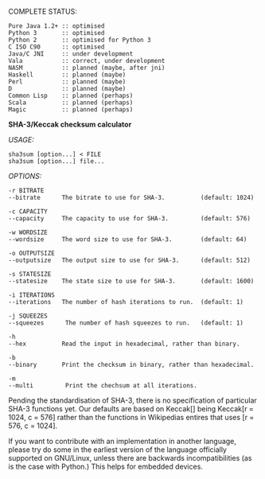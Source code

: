 COMPLETE STATUS:

    Pure Java 1.2+ :: optimised
    Python 3       :: optimised
    Python 2       :: optimised for Python 3
    C ISO C90      :: optimised
    Java/C JNI     :: under development
    Vala           :: correct, under development
    NASM           :: planned (maybe, after jni)
    Haskell        :: planned (maybe)
    Perl           :: planned (maybe)
    D              :: planned (maybe)
    Common Lisp    :: planned (perhaps)
    Scala          :: planned (perhaps)
    Magic          :: planned (perhaps)


**SHA-3/Keccak checksum calculator**

*USAGE:*

    sha3sum [option...] < FILE
    sha3sum [option...] file...

*OPTIONS:*

    -r BITRATE
    --bitrate      The bitrate to use for SHA-3.          (default: 1024)
    
    -c CAPACITY
    --capacity     The capacity to use for SHA-3.         (default: 576)
    
    -w WORDSIZE
    --wordsize     The word size to use for SHA-3.        (default: 64)
    
    -o OUTPUTSIZE
    --outputsize   The output size to use for SHA-3.      (default: 512)
    
    -s STATESIZE
    --statesize    The state size to use for SHA-3.       (default: 1600)
    
    -i ITERATIONS
    --iterations   The number of hash iterations to run.  (default: 1)
    
    -j SQUEEZES
    --squeezes      The number of hash squeezes to run.   (default: 1)
    
    -h
    --hex          Read the input in hexadecimal, rather than binary.
    
    -b
    --binary       Print the checksum in binary, rather than hexadecimal.
    
    -m
    --multi         Print the chechsum at all iterations.


Pending the standardisation of SHA-3, there is no specification of particular SHA-3 functions yet.
Our defaults are based on Keccak[] being Keccak[r = 1024, c = 576] rather than the functions in
Wikipedias entires that uses [r = 576, c = 1024].


If you want to contribute with an implementation in another
language, please try do some in the earliest version of the
language officially supported on GNU/Linux, unless there are
backwards incompatibilities (as is the case with Python.)
This helps for embedded devices.

